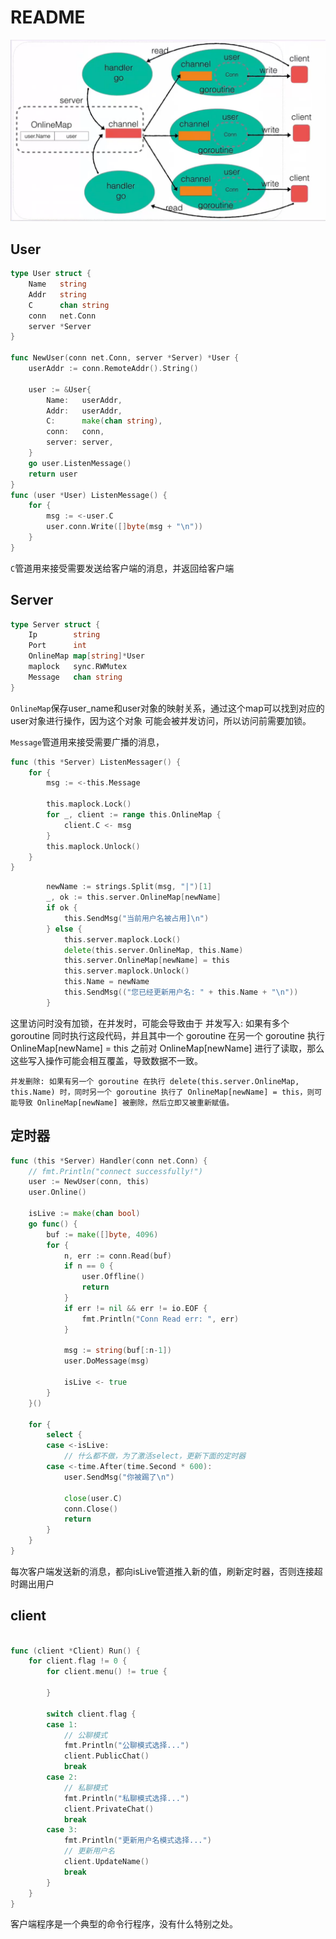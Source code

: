 # README

![](workflow.png)

## User

```go
type User struct {
    Name   string
    Addr   string
    C      chan string
    conn   net.Conn
    server *Server
}

func NewUser(conn net.Conn, server *Server) *User {
    userAddr := conn.RemoteAddr().String()

    user := &User{
        Name:   userAddr,
        Addr:   userAddr,
        C:      make(chan string),
        conn:   conn,
        server: server,
    }
    go user.ListenMessage()
    return user
}
func (user *User) ListenMessage() {
    for {
        msg := <-user.C
        user.conn.Write([]byte(msg + "\n"))
    }
}
```

`C`管道用来接受需要发送给客户端的消息，并返回给客户端

## Server

```go
type Server struct {
    Ip        string
    Port      int
    OnlineMap map[string]*User
    maplock   sync.RWMutex
    Message   chan string
}
```

`OnlineMap`保存user_name和user对象的映射关系，通过这个map可以找到对应的user对象进行操作，因为这个对象
可能会被并发访问，所以访问前需要加锁。

`Message`管道用来接受需要广播的消息，

```go
func (this *Server) ListenMessager() {
    for {
        msg := <-this.Message

        this.maplock.Lock()
        for _, client := range this.OnlineMap {
            client.C <- msg
        }
        this.maplock.Unlock()
    }
}
```

```go
        newName := strings.Split(msg, "|")[1]
        _, ok := this.server.OnlineMap[newName]
        if ok {
            this.SendMsg("当前用户名被占用]\n")
        } else {
            this.server.maplock.Lock()
            delete(this.server.OnlineMap, this.Name)
            this.server.OnlineMap[newName] = this
            this.server.maplock.Unlock()
            this.Name = newName
            this.SendMsg(("您已经更新用户名: " + this.Name + "\n"))
        }
```

这里访问时没有加锁，在并发时，可能会导致由于
    并发写入: 如果有多个 goroutine 同时执行这段代码，并且其中一个 goroutine 在另一个 goroutine 执行 OnlineMap[newName] = this 之前对 OnlineMap[newName] 进行了读取，那么这些写入操作可能会相互覆盖，导致数据不一致。

    并发删除: 如果有另一个 goroutine 在执行 delete(this.server.OnlineMap, this.Name) 时，同时另一个 goroutine 执行了 OnlineMap[newName] = this，则可能导致 OnlineMap[newName] 被删除，然后立即又被重新赋值。


## 定时器

```go
func (this *Server) Handler(conn net.Conn) {
    // fmt.Println("connect successfully!")
    user := NewUser(conn, this)
    user.Online()

    isLive := make(chan bool)
    go func() {
        buf := make([]byte, 4096)
        for {
            n, err := conn.Read(buf)
            if n == 0 {
                user.Offline()
                return
            }
            if err != nil && err != io.EOF {
                fmt.Println("Conn Read err: ", err)
            }

            msg := string(buf[:n-1])
            user.DoMessage(msg)

            isLive <- true
        }
    }()

    for {
        select {
        case <-isLive:
            // 什么都不做，为了激活select，更新下面的定时器
        case <-time.After(time.Second * 600):
            user.SendMsg("你被踢了\n")

            close(user.C)
            conn.Close()
            return
        }
    }
}
```

每次客户端发送新的消息，都向isLive管道推入新的值，刷新定时器，否则连接超时踢出用户

## client

```go

func (client *Client) Run() {
    for client.flag != 0 {
        for client.menu() != true {

        }

        switch client.flag {
        case 1:
            // 公聊模式
            fmt.Println("公聊模式选择...")
            client.PublicChat()
            break
        case 2:
            // 私聊模式
            fmt.Println("私聊模式选择...")
            client.PrivateChat()
            break
        case 3:
            fmt.Println("更新用户名模式选择...")
            // 更新用户名
            client.UpdateName()
            break
        }
    }
}
```

客户端程序是一个典型的命令行程序，没有什么特别之处。